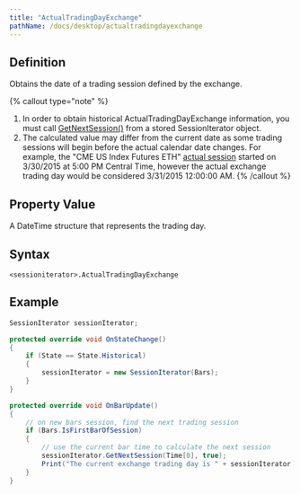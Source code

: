 ```yaml
---
title: "ActualTradingDayExchange"
pathName: /docs/desktop/actualtradingdayexchange
---
```


## Definition

Obtains the date of a trading session defined by the exchange.

{% callout type="note" %}
1. In order to obtain historical ActualTradingDayExchange information, you must call [GetNextSession()](/docs/desktop/getnextsession) from a stored SessionIterator object. 
2. The calculated value may differ from the current date as some trading sessions will begin before the actual calendar date changes. For example, the "CME US Index Futures ETH" [actual session](/docs/desktop/accumulation_distribution_adl) started on 3/30/2015 at 5:00 PM Central Time, however the actual exchange trading day would be considered 3/31/2015 12:00:00 AM.
{% /callout %}

## Property Value

A DateTime structure that represents the trading day.

## Syntax

`<sessioniterator>.ActualTradingDayExchange`

## Example

```csharp
SessionIterator sessionIterator;

protected override void OnStateChange()
{
    if (State == State.Historical)
    {
        sessionIterator = new SessionIterator(Bars);
    }
}

protected override void OnBarUpdate()
{
    // on new bars session, find the next trading session
    if (Bars.IsFirstBarOfSession)
    {
        // use the current bar time to calculate the next session
        sessionIterator.GetNextSession(Time[0], true);
        Print("The current exchange trading day is " + sessionIterator.ActualTradingDayExchange);
    }
}
```

